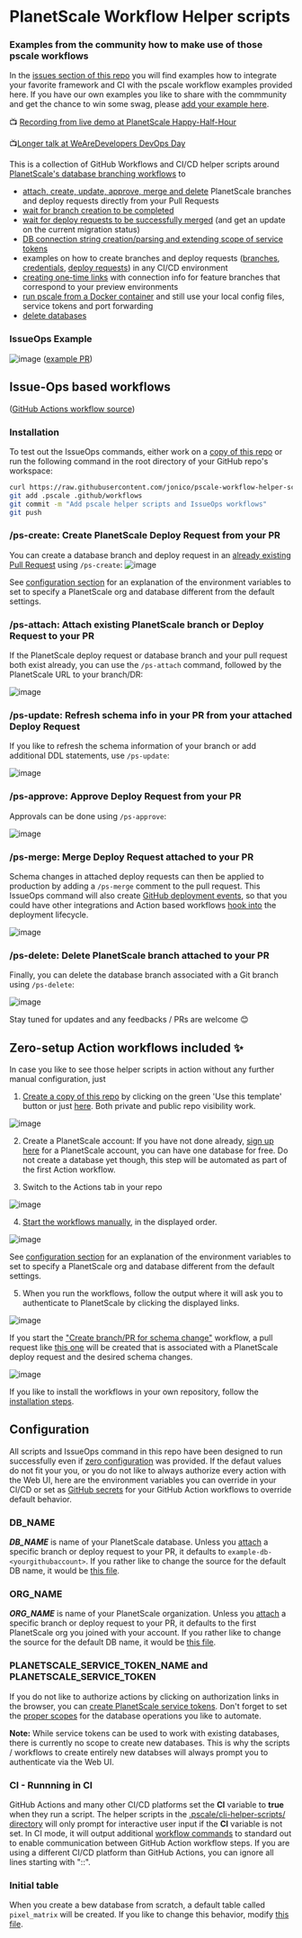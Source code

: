 # PlanetScale Workflow Helper scripts

### Examples from the community how to make use of those pscale workflows

In the [issues section of this repo](https://github.com/jonico/pscale-cli-helper-scripts/issues) you will find examples how to integrate your favorite framework and CI with the pscale workflow examples provided here. If you have our own examples you like to share with the commmunity and get the chance to win some swag, please [add your example here](https://github.com/jonico/pscale-cli-helper-scripts/issues/new/choose).


📺 [Recording from live demo at PlanetScale Happy-Half-Hour](https://youtu.be/l3oe7srRUZw?t=610)

📺[Longer talk at WeAreDevelopers DevOps Day](https://www.youtube.com/watch?v=ojyZ2KwiXPo&t=10786s)

This is a collection of GitHub Workflows and CI/CD helper scripts around [PlanetScale's database branching workflows](https://docs.planetscale.com/concepts/branching) to
* [attach, create, update, approve, merge and delete](#issue-ops-based-workflows) PlanetScale branches and deploy requests directly from your Pull Requests
* [wait for branch creation to be completed](.pscale/cli-helper-scripts/wait-for-branch-readiness.sh)
* [wait for deploy requests to be successfully merged](.pscale/cli-helper-scripts/wait-for-deploy-request-merged.sh) (and get an update on the current migration status)
* [DB connection string creation/parsing and extending scope of service tokens](.pscale/cli-helper-scripts/create-database.sh)
* examples on how to create branches and deploy requests ([branches](.pscale/cli-helper-scripts/add-operation-column-and-index.sh), [credentials](.pscale/cli-helper-scripts/create-database.sh), [deploy requests](.pscale/cli-helper-scripts/merge-latest-open-deploy-request.sh)) in any CI/CD environment
* [creating one-time links](.pscale/cli-helper-scripts/create-branch-connection-string.sh) with connection info for feature branches that correspond to your preview environments
* [run pscale from a Docker container](.pscale/cli-helper-scripts/use-pscale-docker-image.sh) and still use your local config files, service tokens and port forwarding
* [delete databases](.pscale/cli-helper-scripts/remove-database.sh)

### IssueOps Example

![image](https://user-images.githubusercontent.com/1872314/149749143-16a484ec-7ebf-41e3-9d93-c81c24876b1e.png)
([example PR](https://github.com/jonico/pscale-cli-helper-scripts/pull/11))

## Issue-Ops based workflows

([GitHub Actions workflow source](.github/workflows/issue-ops-ps-commands.yml))

### Installation

To test out the IssueOps commands, either work on a [copy of this repo](https://github.com/jonico/pscale-cli-helper-scripts/generate) or run the following command in the root directory of your GitHub repo's workspace:

```bash
curl https://raw.githubusercontent.com/jonico/pscale-workflow-helper-scripts/main/install.sh | bash
git add .pscale .github/workflows
git commit -m "Add pscale helper scripts and IssueOps workflows"
git push
```

### /ps-create: Create PlanetScale Deploy Request from your PR

You can create a database branch and deploy request in an [already existing Pull Request](https://github.com/jonico/pscale-cli-helper-scripts/pull/2) using `/ps-create`:
![image](https://user-images.githubusercontent.com/1872314/143734380-132bdd39-b4bc-4ec0-b1e8-79d31748542c.png)

See [configuration section](#configuration) for an explanation of the environment variables to set to specify a PlanetScale org and database different from the default settings.

### /ps-attach: Attach existing PlanetScale branch or Deploy Request to your PR

If the PlanetScale deploy request or database branch and your pull request both exist already, you can use the `/ps-attach` command, followed by the PlanetScale URL to your branch/DR:

![image](https://user-images.githubusercontent.com/1872314/149749143-16a484ec-7ebf-41e3-9d93-c81c24876b1e.png)

### /ps-update: Refresh schema info in your PR from your attached Deploy Request

If you like to refresh the schema information of your branch or add additional DDL statements, use `/ps-update`:

![image](https://user-images.githubusercontent.com/1872314/144099735-8e023ecf-31ef-4129-82d0-3aa91d5c9777.png)

### /ps-approve: Approve Deploy Request from your PR

Approvals can be done using `/ps-approve`:

![image](https://user-images.githubusercontent.com/1872314/144145346-4263e70e-4eca-4bfe-b2b3-639cca99f1bd.png)

### /ps-merge: Merge Deploy Request attached to your PR

Schema changes in attached deploy requests can then be applied to production by adding a `/ps-merge` comment to the pull request. This IssueOps command will also create [GitHub deployment events](https://docs.github.com/en/rest/guides/delivering-deployments), so that you could have other integrations and Action based workflows [hook into](https://docs.github.com/en/actions/learn-github-actions/events-that-trigger-workflows#deployment) the deployment lifecycle.

![image](https://user-images.githubusercontent.com/1872314/143507761-4112d767-ed12-4353-828c-629ac83e9851.png)

### /ps-delete: Delete PlanetScale branch attached to your PR

Finally, you can delete the database branch associated with a Git branch using `/ps-delete`:

![image](https://user-images.githubusercontent.com/1872314/144534299-a62a234b-2671-467b-9ec7-1cac89f85ff6.png)

Stay tuned for updates and any feedbacks / PRs are welcome 😊

## Zero-setup Action workflows included :sparkles:

In case you like to see those helper scripts in action without any further manual configuration, just 

1. [Create a copy of this repo](https://github.com/jonico/pscale-cli-helper-scripts/generate) by clicking on the green 'Use this template' button or just [here](https://github.com/jonico/pscale-cli-helper-scripts/generate). Both private and public repo visibility work.

![image](https://user-images.githubusercontent.com/1872314/141356169-d1dcc996-9e3f-41bc-b4cb-c96b5f0cb843.png)

2. Create a PlanetScale account:  If you have not done already, [sign up here](https://auth.planetscale.com/sign-up) for a PlanetScale account, you can have one database for free. Do not create a database yet though, this step will be automated as part of the first Action workflow.

3. Switch to the Actions tab in your repo

![image](https://user-images.githubusercontent.com/1872314/143506776-69faa942-475f-41d0-8667-07fd2106c06b.png)

4. [Start the workflows manually](https://docs.github.com/en/actions/managing-workflow-runs/manually-running-a-workflow), in the displayed order.

![image](https://user-images.githubusercontent.com/1872314/142615142-e60164a0-f441-47ee-b92e-ef20e22aca81.png)

See [configuration section](#configuration) for an explanation of the environment variables to set to specify a PlanetScale org and database different from the default settings.

5. When you run the workflows, follow the output where it will ask you to authenticate to PlanetScale by clicking the displayed links.

![image](https://user-images.githubusercontent.com/1872314/142614600-83d06471-b0bd-4c7a-81bb-d8836e547e78.png)

If you start the ["Create branch/PR for schema change"](https://github.com/jonico/pscale-cli-helper-scripts/actions/workflows/create-db-branch-and-pr-dr.yml) workflow, a pull request like [this one](https://github.com/jonico/pscale-cli-helper-scripts/pull/2) will be created that is associated with a PlanetScale deploy request and the desired schema changes.

![image](https://user-images.githubusercontent.com/1872314/144895567-85937eb8-25eb-4066-9863-8e834a108127.png)

If you like to install the workflows in your own repository, follow the [installation steps](#installation).

## Configuration

All scripts and IssueOps command in this repo have been designed to run successfully even if [zero configuration](#zero-setup-action-workflows-included-sparkles) was provided. If the defaut values do not fit your you, or you do not like to always authorize every action with the Web UI, here are the environment variables you can override in your CI/CD or set as [GitHub secrets](https://docs.github.com/en/actions/security-guides/encrypted-secrets#creating-encrypted-secrets-for-a-repository) for your GitHub Action workflows to override default behavior.

### DB_NAME

***DB_NAME*** is name of your PlanetScale database. Unless you [attach](#ps-attach-attach-existing-planetscale-branch-or-deploy-request-to-your-pr) a specific branch or deploy request to your PR, it defaults to `example-db-<yourgithubaccount>`. If you rather like to change the source for the default DB name, it would be [this file](.pscale/cli-helper-scripts/set-db-and-org-and-branch-name.sh).

### ORG_NAME

***ORG_NAME*** is name of your PlanetScale organization. Unless you [attach](#ps-attach-attach-existing-planetscale-branch-or-deploy-request-to-your-pr) a specific branch or deploy request to your PR, it defaults to the first PlanetScale org you joined with your account. If you rather like to change the source for the default DB name, it would be [this file](.pscale/cli-helper-scripts/set-db-and-org-and-branch-name.sh).

### PLANETSCALE_SERVICE_TOKEN_NAME and PLANETSCALE_SERVICE_TOKEN

If you do not like to authorize actions by clicking on authorization links in the browser, you can [create PlanetScale service tokens](https://docs.planetscale.com/reference/service-tokens#create-service-tokens-using-the-planetscale-ui). Don't forget to set the [proper scopes](https://docs.planetscale.com/reference/service-tokens#add-database-access-permissions) for the database operations you like to automate.

**Note:** While service tokens can be used to work with existing databases, there is currently no scope to create new databases. This is why the scripts / workflows to create entirely new databses will always prompt you to authenticate via the Web UI.

### CI - Runnning in CI

GitHub Actions and many other CI/CD platforms set the **CI** variable to **true** when they run a script. The helper scripts in the [.pscale/cli-helper-scripts/ directory](.pscale/cli-helper-scripts/) will only prompt for interactive user input if the **CI** variable is not set. In CI mode, it will output additional [workflow commands](https://docs.github.com/en/actions/using-workflows/workflow-commands-for-github-actions) to standard out to enable communication between GitHub Action workflow steps. If you are using a different CI/CD platform than GitHub Actions, you can ignore all lines starting with "::".

### Initial table

When you create a bew database from scratch, a default table called `pixel_matrix` will be created. If you like to change this behavior, modify [this file](.pscale/cli-helper-scripts/create-database.sh).
